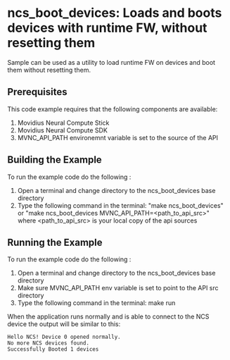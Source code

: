 # ncs_boot_devices: Loads and boots devices with runtime FW, without resetting them

Sample can be used as a utility to load runtime FW on devices and boot them without resetting them.
## Prerequisites

This code example requires that the following components are available:
1. Movidius Neural Compute Stick
2. Movidius Neural Compute SDK
3. MVNC_API_PATH environemnt variable is set to the source of the API


## Building the Example
To run the example code do the following :
1. Open a terminal and change directory to the ncs_boot_devices base directory
2. Type the following command in the terminal: "make ncs_boot_devices" or "make ncs_boot_devices MVNC_API_PATH=<path_to_api_src>" where <path_to_api_src> is your local copy of the api sources


## Running the Example
To run the example code do the following :
1. Open a terminal and change directory to the ncs_boot_devices base directory
2. Make sure MVNC_API_PATH env variable is set to point to the API src directory
3. Type the following command in the terminal: make run

When the application runs normally and is able to connect to the NCS device the output will be similar to this:

~~~
Hello NCS! Device 0 opened normally.
No more NCS devices found.
Successfully Booted 1 devices
~~~



